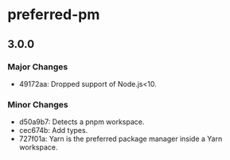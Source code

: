 # preferred-pm

## 3.0.0
### Major Changes

- 49172aa: Dropped support of Node.js<10.

### Minor Changes

- d50a9b7: Detects a pnpm workspace.
- cec674b: Add types.
- 727f01a: Yarn is the preferred package manager inside a Yarn workspace.
